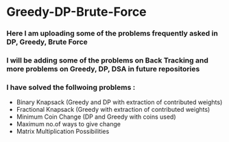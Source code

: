 # Greedy-DP-Brute-Force


### Here I am uploading some of the problems frequently asked in DP, Greedy, Brute Force

### I will be adding some of the problems on Back Tracking and more problems on Greedy, DP, DSA in future repositories

### I have solved the follwoing problems :
  * Binary Knapsack (Greedy and DP with extraction of contributed weights)
  * Fractional Knapsack (Greedy with extraction of contributed weights)
  * Minimum Coin Change (DP and Greedy with coins used)
  * Maximum no.of ways to give change
  * Matrix Multiplication Possibilities
